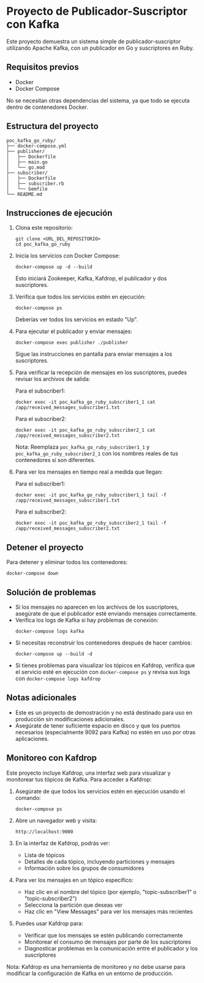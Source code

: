 # Proyecto de Publicador-Suscriptor con Kafka

Este proyecto demuestra un sistema simple de publicador-suscriptor utilizando Apache Kafka, con un publicador en Go y suscriptores en Ruby.

## Requisitos previos

- Docker
- Docker Compose

No se necesitan otras dependencias del sistema, ya que todo se ejecuta dentro de contenedores Docker.

## Estructura del proyecto

```
poc_kafka_go_ruby/
├── docker-compose.yml
├── publisher/
│   ├── Dockerfile
│   ├── main.go
│   └── go.mod
├── subscriber/
│   ├── Dockerfile
│   ├── subscriber.rb
│   └── Gemfile
└── README.md
```

## Instrucciones de ejecución

1. Clona este repositorio:
   ```
   git clone <URL_DEL_REPOSITORIO>
   cd poc_kafka_go_ruby
   ```

2. Inicia los servicios con Docker Compose:
   ```
   docker-compose up -d --build
   ```

   Esto iniciará Zookeeper, Kafka, Kafdrop, el publicador y dos suscriptores.

3. Verifica que todos los servicios estén en ejecución:
   ```
   docker-compose ps
   ```

   Deberías ver todos los servicios en estado "Up".

4. Para ejecutar el publicador y enviar mensajes:
   ```
   docker-compose exec publisher ./publisher
   ```

   Sigue las instrucciones en pantalla para enviar mensajes a los suscriptores.

5. Para verificar la recepción de mensajes en los suscriptores, puedes revisar los archivos de salida:

   Para el subscriber1:
   ```
   docker exec -it poc_kafka_go_ruby_subscriber1_1 cat /app/received_messages_subscriber1.txt
   ```

   Para el subscriber2:
   ```
   docker exec -it poc_kafka_go_ruby_subscriber2_1 cat /app/received_messages_subscriber2.txt
   ```

   Nota: Reemplaza `poc_kafka_go_ruby_subscriber1_1` y `poc_kafka_go_ruby_subscriber2_1` con los nombres reales de tus contenedores si son diferentes.

6. Para ver los mensajes en tiempo real a medida que llegan:

   Para el subscriber1:
   ```
   docker exec -it poc_kafka_go_ruby_subscriber1_1 tail -f /app/received_messages_subscriber1.txt
   ```

   Para el subscriber2:
   ```
   docker exec -it poc_kafka_go_ruby_subscriber2_1 tail -f /app/received_messages_subscriber2.txt
   ```

## Detener el proyecto

Para detener y eliminar todos los contenedores:
```
docker-compose down
```

## Solución de problemas

- Si los mensajes no aparecen en los archivos de los suscriptores, asegúrate de que el publicador esté enviando mensajes correctamente.
- Verifica los logs de Kafka si hay problemas de conexión:
  ```
  docker-compose logs kafka
  ```
- Si necesitas reconstruir los contenedores después de hacer cambios:
  ```
  docker-compose up --build -d
  ```
- Si tienes problemas para visualizar los tópicos en Kafdrop, verifica que el servicio esté en ejecución con `docker-compose ps` y revisa sus logs con `docker-compose logs kafdrop`

## Notas adicionales

- Este es un proyecto de demostración y no está destinado para uso en producción sin modificaciones adicionales.
- Asegúrate de tener suficiente espacio en disco y que los puertos necesarios (especialmente 9092 para Kafka) no estén en uso por otras aplicaciones.

## Monitoreo con Kafdrop

Este proyecto incluye Kafdrop, una interfaz web para visualizar y monitorear tus tópicos de Kafka. Para acceder a Kafdrop:

1. Asegúrate de que todos los servicios estén en ejecución usando el comando:
   ```
   docker-compose ps
   ```

2. Abre un navegador web y visita:
   ```
   http://localhost:9000
   ```

3. En la interfaz de Kafdrop, podrás ver:
   - Lista de tópicos
   - Detalles de cada tópico, incluyendo particiones y mensajes
   - Información sobre los grupos de consumidores

4. Para ver los mensajes en un tópico específico:
   - Haz clic en el nombre del tópico (por ejemplo, "topic-subscriber1" o "topic-subscriber2")
   - Selecciona la partición que deseas ver
   - Haz clic en "View Messages" para ver los mensajes más recientes

5. Puedes usar Kafdrop para:
   - Verificar que los mensajes se estén publicando correctamente
   - Monitorear el consumo de mensajes por parte de los suscriptores
   - Diagnosticar problemas en la comunicación entre el publicador y los suscriptores

Nota: Kafdrop es una herramienta de monitoreo y no debe usarse para modificar la configuración de Kafka en un entorno de producción.
